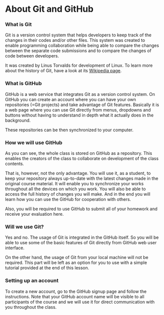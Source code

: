 # About Git and GitHub

### What is Git
Git is a version control system that helps developers to keep track of the changes in their codes and/or other files. This system was created to enable programming collaboration while being able to compare the changes between the separate code submissions and to compare the changes of code between developers.

It was created by Linus Torvalds for development of Linux. To learn more about the history of Git, have a look at its [Wikipedia page](https://en.wikipedia.org/wiki/Git).


### What is GitHub
GitHub is a web service that integrates Git as a version control system. On GitHub you can create an account where you can have your own repositories (=Git projects) and take advantage of Git features. Basically it is a web page where you can use Git directly from menus, dropdowns and buttons without having to understand in depth what it actually does in the background.

These repositories can be then synchronized to your computer.


### How we will use GitHub
As you can see, the whole class is stored on GitHub as a repository. This enables the creators of the class to collaborate on development of the class contents.

That is, however, not the only advantage. You will use it, as a student, to keep your repository always up-to-date with the latest changes made in the original course material. It will enable you to synchronize your works throughout all the devices on which you work. You will also be able to access the full history of changes you will make. And in the end you will learn how you can use the GitHub for cooperation with others.

Also, you will be required to use GitHub to submit all of your homework and receive your evaluation here.


### Will we use Git?
Yes and no. The usage of Git is integrated in the GitHub itself. So you will be able to use some of the basic features of Git directly from GitHub web user interface.

On the other hand, the usage of Git from your local machine will not be required. This part will be left as an option for you to use with a simple tutorial provided at the end of this lesson.


### Setting up an account
To create a new account, go to the GitHub signup page and follow the instructions. Note that your GitHub account name will be visible to all participants of the course and we will use it for direct communication with you throughout the class.